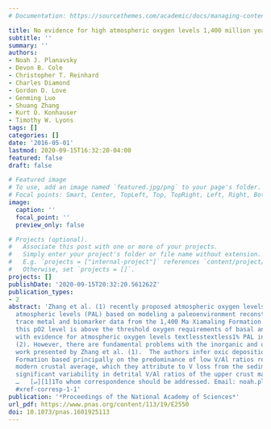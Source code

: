 ```yaml
---
# Documentation: https://sourcethemes.com/academic/docs/managing-content/

title: No evidence for high atmospheric oxygen levels 1,400 million years ago
subtitle: ''
summary: ''
authors:
- Noah J. Planavsky
- Devon B. Cole
- Christopher T. Reinhard
- Charles Diamond
- Gordon D. Love
- Genming Luo
- Shuang Zhang
- Kurt O. Konhauser
- Timothy W. Lyons
tags: []
categories: []
date: '2016-05-01'
lastmod: 2020-09-15T16:32:20-04:00
featured: false
draft: false

# Featured image
# To use, add an image named `featured.jpg/png` to your page's folder.
# Focal points: Smart, Center, TopLeft, Top, TopRight, Left, Right, BottomLeft, Bottom, BottomRight.
image:
  caption: ''
  focal_point: ''
  preview_only: false

# Projects (optional).
#   Associate this post with one or more of your projects.
#   Simply enter your project's folder or file name without extension.
#   E.g. `projects = ["internal-project"]` references `content/project/deep-learning/index.md`.
#   Otherwise, set `projects = []`.
projects: []
publishDate: '2020-09-15T20:32:20.561262Z'
publication_types:
- 2
abstract: 'Zhang et al. (1) recently proposed atmospheric oxygen levels of ∼4% present
  atmospheric levels (PAL) based on modeling a paleoenvironment reconstructed from
  trace metal and biomarker data from the 1,400 Ma Xiamaling Formation in China. Intriguingly,
  this pO2 level is above the threshold oxygen requirements of basal animals and clashes
  with evidence for atmospheric oxygen levels textlesstextless1% PAL in the mid-Proterozoic
  (2). However, there are fundamental problems with the inorganic and organic geochemical
  work presented by Zhang et al. (1).  The authors infer oxic deposition of the Xiamaling
  Formation based principally on the predominance of low V/Al ratios relative to a
  modern crustal average, which they attribute to V loss from the sediment (1). However,
  significant variability in detrital V/Al ratios of the upper crust make small local
  …   [↵][1]1To whom correspondence should be addressed. Email: noah.planavskyatyale.edu.  [1]:
  #xref-corresp-1-1'
publication: '*Proceedings of the National Academy of Sciences*'
url_pdf: https://www.pnas.org/content/113/19/E2550
doi: 10.1073/pnas.1601925113
---
```

